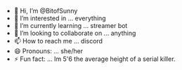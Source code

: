 - 👋 Hi, I’m @BitofSunny
- 👀 I’m interested in ... everything 
- 🌱 I’m currently learning ... streamer bot
- 💞️ I’m looking to collaborate on ... anything
- 📫 How to reach me ... discord 
- 😄 Pronouns: ... she/her
- ⚡ Fun fact: ... Im 5'6 the average height of a serial killer.

<!---
BitofSunny/BitofSunny is a ✨ special ✨ repository because its `README.md` (this file) appears on your GitHub profile.
You can click the Preview link to take a look at your changes.
--->
